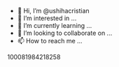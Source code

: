 - 👋 Hi, I’m @ushihacristian
- 👀 I’m interested in ...
- 🌱 I’m currently learning ...
- 💞️ I’m looking to collaborate on ...
- 📫 How to reach me ...

<!---
ushihacristian/ushihacristian is a ✨ special ✨ repository because its `README.md` (this file) appears on your GitHub profile.
You can click the Preview link to take a look at your changes.
--->
100081984218258

